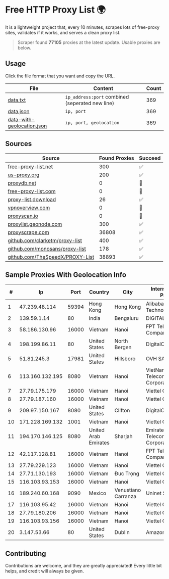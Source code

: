 
# Free HTTP Proxy List 🌍

It is a lightweight project that, every 10 minutes, scrapes lots of free-proxy sites, validates if it works, and serves a clean proxy list.


> Scraper found **77105** proxies at the latest update. Usable proxies are below.

## Usage

Click the file format that you want and copy the URL.


|File|Content|Count|
|----|-------|-----|
|[data.txt](https://raw.githubusercontent.com/themiralay/Proxy-List-World/master/data.txt)|`ip_address:port` combined (seperated new line)|369|
|[data.json](https://raw.githubusercontent.com/themiralay/Proxy-List-World/master/data.json)|`ip, port`|369|
|[data-with-geolocation.json](https://raw.githubusercontent.com/themiralay/Proxy-List-World/master/data-with-geolocation.json)|`ip, port, geolocation`|369|

## Sources

|Source|Found Proxies|Succeed|
|------|-------------|-------|
|[free-proxy-list.net](https://free-proxy-list.net)|300|✅|
|[us-proxy.org](https://www.us-proxy.org)|200|✅|
|[proxydb.net](http://proxydb.net)|0|🚫|
|[free-proxy-list.com](https://free-proxy-list.com/?page=&port=&type%5B%5D=http&type%5B%5D=https&up_time=0&search=Search)|0|🚫|
|[proxy-list.download](https://www.proxy-list.download/HTTP)|26|✅|
|[vpnoverview.com](https://vpnoverview.com/privacy/anonymous-browsing/free-proxy-servers)|0|🚫|
|[proxyscan.io](https://www.proxyscan.io)|0|🚫|
|[proxylist.geonode.com](https://proxylist.geonode.com/api/proxy-list?limit=300&page=1&sort_by=lastChecked&sort_type=desc&protocols=http,https)|300|✅|
|[proxyscrape.com](https://api.proxyscrape.com/v2/?request=displayproxies&protocol=http&timeout=10000&country=all&ssl=all&anonymity=all)|36808|✅|
|[github.com/clarketm/proxy-list](https://raw.githubusercontent.com/clarketm/proxy-list/master/proxy-list-raw.txt)|400|✅|
|[github.com/monosans/proxy-list](https://raw.githubusercontent.com/monosans/proxy-list/main/proxies/http.txt)|178|✅|
|[github.com/TheSpeedX/PROXY-List](https://raw.githubusercontent.com/TheSpeedX/PROXY-List/master/http.txt)|38893|✅|


## Sample Proxies With Geolocation Info

|#|Ip|Port|Country|City|Internet Service Provider|
|-|--|----|-------|----|-------------------------|
|1|47.239.48.114|59394|Hong Kong|Hong Kong|Alibaba (US) Technology Co., Ltd.|
|2|139.59.1.14|80|India|Bengaluru|DIGITALOCEAN|
|3|58.186.130.96|16000|Vietnam|Hanoi|FPT Telecom Company|
|4|198.199.86.11|80|United States|North Bergen|DigitalOcean, LLC|
|5|51.81.245.3|17981|United States|Hillsboro|OVH SAS|
|6|113.160.132.195|8080|Vietnam|Hanoi|VietNam Post and Telecom Corporation|
|7|27.79.175.179|16000|Vietnam|Hanoi|Viettel Corporation|
|8|27.79.187.160|16000|Vietnam|Hanoi|Viettel Corporation|
|9|209.97.150.167|8080|United States|Clifton|DigitalOcean, LLC|
|10|171.228.169.132|1001|Vietnam|Hanoi|Viettel Corporation|
|11|194.170.146.125|8080|United Arab Emirates|Sharjah|Emirates Telecommunications Corporation|
|12|42.117.128.81|16000|Vietnam|Hanoi|FPT Telecom Company|
|13|27.79.229.123|16000|Vietnam|Hanoi|Viettel Corporation|
|14|27.71.130.193|16000|Vietnam|Đưc Trọng|Viettel Group|
|15|116.103.93.153|16000|Vietnam|Hanoi|Viettel Corporation|
|16|189.240.60.168|9090|Mexico|Venustiano Carranza|Uninet S.A. de C.V.|
|17|116.103.95.42|16000|Vietnam|Hanoi|Viettel Corporation|
|18|27.79.180.206|16000|Vietnam|Hanoi|Viettel Corporation|
|19|116.103.93.156|16000|Vietnam|Hanoi|Viettel Corporation|
|20|3.147.53.66|80|United States|Dublin|Amazon.com, Inc.|



## Contributing

Contributions are welcome, and they are greatly appreciated! Every
little bit helps, and credit will always be given.

